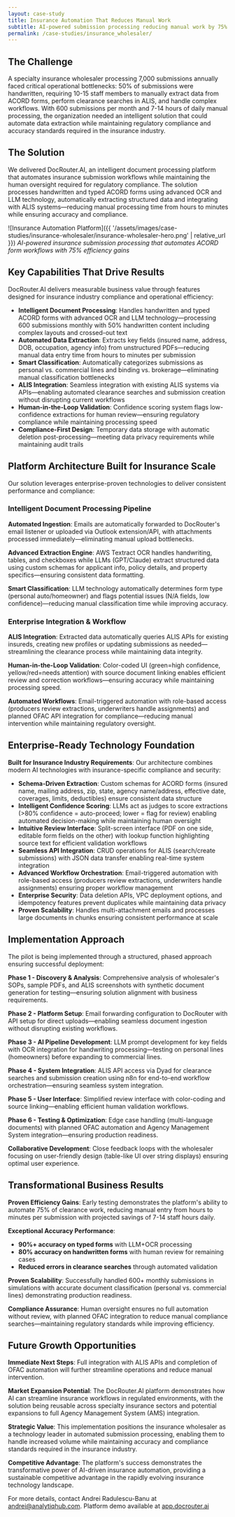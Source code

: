 ```yaml
---
layout: case-study
title: Insurance Automation That Reduces Manual Work
subtitle: AI-powered submission processing reducing manual work by 75% while ensuring compliance
permalink: /case-studies/insurance_wholesaler/
---
```


## The Challenge

A specialty insurance wholesaler processing 7,000 submissions annually faced critical operational bottlenecks: 50% of submissions were handwritten, requiring 10-15 staff members to manually extract data from ACORD forms, perform clearance searches in ALIS, and handle complex workflows. With 600 submissions per month and 7-14 hours of daily manual processing, the organization needed an intelligent solution that could automate data extraction while maintaining regulatory compliance and accuracy standards required in the insurance industry.

## The Solution

We delivered DocRouter.AI, an intelligent document processing platform that automates insurance submission workflows while maintaining the human oversight required for regulatory compliance. The solution processes handwritten and typed ACORD forms using advanced OCR and LLM technology, automatically extracting structured data and integrating with ALIS systems—reducing manual processing time from hours to minutes while ensuring accuracy and compliance.

![Insurance Automation Platform]({{ '/assets/images/case-studies/insurance-wholesaler/insurance-wholesaler-hero.png' | relative_url }})
*AI-powered insurance submission processing that automates ACORD form workflows with 75% efficiency gains*

## Key Capabilities That Drive Results

DocRouter.AI delivers measurable business value through features designed for insurance industry compliance and operational efficiency:

- **Intelligent Document Processing**: Handles handwritten and typed ACORD forms with advanced OCR and LLM technology—processing 600 submissions monthly with 50% handwritten content including complex layouts and crossed-out text
- **Automated Data Extraction**: Extracts key fields (insured name, address, DOB, occupation, agency info) from unstructured PDFs—reducing manual data entry time from hours to minutes per submission
- **Smart Classification**: Automatically categorizes submissions as personal vs. commercial lines and binding vs. brokerage—eliminating manual classification bottlenecks
- **ALIS Integration**: Seamless integration with existing ALIS systems via APIs—enabling automated clearance searches and submission creation without disrupting current workflows
- **Human-in-the-Loop Validation**: Confidence scoring system flags low-confidence extractions for human review—ensuring regulatory compliance while maintaining processing speed
- **Compliance-First Design**: Temporary data storage with automatic deletion post-processing—meeting data privacy requirements while maintaining audit trails

## Platform Architecture Built for Insurance Scale

Our solution leverages enterprise-proven technologies to deliver consistent performance and compliance:

### Intelligent Document Processing Pipeline
**Automated Ingestion**: Emails are automatically forwarded to DocRouter's email listener or uploaded via Outlook extension/API, with attachments processed immediately—eliminating manual upload bottlenecks.

**Advanced Extraction Engine**: AWS Textract OCR handles handwriting, tables, and checkboxes while LLMs (GPT/Claude) extract structured data using custom schemas for applicant info, policy details, and property specifics—ensuring consistent data formatting.

**Smart Classification**: LLM technology automatically determines form type (personal auto/homeowner) and flags potential issues (N/A fields, low confidence)—reducing manual classification time while improving accuracy.

### Enterprise Integration & Workflow
**ALIS Integration**: Extracted data automatically queries ALIS APIs for existing insureds, creating new profiles or updating submissions as needed—streamlining the clearance process while maintaining data integrity.

**Human-in-the-Loop Validation**: Color-coded UI (green=high confidence, yellow/red=needs attention) with source document linking enables efficient review and correction workflows—ensuring accuracy while maintaining processing speed.

**Automated Workflows**: Email-triggered automation with role-based access (producers review extractions, underwriters handle assignments) and planned OFAC API integration for compliance—reducing manual intervention while maintaining regulatory oversight.

## Enterprise-Ready Technology Foundation

**Built for Insurance Industry Requirements**: Our architecture combines modern AI technologies with insurance-specific compliance and security:

- **Schema-Driven Extraction**: Custom schemas for ACORD forms (insured name, mailing address, zip, state, agency name/address, effective date, coverages, limits, deductibles) ensure consistent data structure
- **Intelligent Confidence Scoring**: LLMs act as judges to score extractions (>80% confidence = auto-proceed; lower = flag for review) enabling automated decision-making while maintaining human oversight
- **Intuitive Review Interface**: Split-screen interface (PDF on one side, editable form fields on the other) with lookup function highlighting source text for efficient validation workflows
- **Seamless API Integration**: CRUD operations for ALIS (search/create submissions) with JSON data transfer enabling real-time system integration
- **Advanced Workflow Orchestration**: Email-triggered automation with role-based access (producers review extractions, underwriters handle assignments) ensuring proper workflow management
- **Enterprise Security**: Data deletion APIs, VPC deployment options, and idempotency features prevent duplicates while maintaining data privacy
- **Proven Scalability**: Handles multi-attachment emails and processes large documents in chunks ensuring consistent performance at scale

## Implementation Approach

The pilot is being implemented through a structured, phased approach ensuring successful deployment:

**Phase 1 - Discovery & Analysis**: Comprehensive analysis of wholesaler's SOPs, sample PDFs, and ALIS screenshots with synthetic document generation for testing—ensuring solution alignment with business requirements.

**Phase 2 - Platform Setup**: Email forwarding configuration to DocRouter with API setup for direct uploads—enabling seamless document ingestion without disrupting existing workflows.

**Phase 3 - AI Pipeline Development**: LLM prompt development for key fields with OCR integration for handwriting processing—testing on personal lines (homeowners) before expanding to commercial lines.

**Phase 4 - System Integration**: ALIS API access via Dyad for clearance searches and submission creation using n8n for end-to-end workflow orchestration—ensuring seamless system integration.

**Phase 5 - User Interface**: Simplified review interface with color-coding and source linking—enabling efficient human validation workflows.

**Phase 6 - Testing & Optimization**: Edge case handling (multi-language documents) with planned OFAC automation and Agency Management System integration—ensuring production readiness.

**Collaborative Development**: Close feedback loops with the wholesaler focusing on user-friendly design (table-like UI over string displays) ensuring optimal user experience.

## Transformational Business Results

**Proven Efficiency Gains**: Early testing demonstrates the platform's ability to automate 75% of clearance work, reducing manual entry from hours to minutes per submission with projected savings of 7-14 staff hours daily.

**Exceptional Accuracy Performance**: 
- **90%+ accuracy on typed forms** with LLM+OCR processing
- **80% accuracy on handwritten forms** with human review for remaining cases
- **Reduced errors in clearance searches** through automated validation

**Proven Scalability**: Successfully handled 600+ monthly submissions in simulations with accurate document classification (personal vs. commercial lines) demonstrating production readiness.

**Compliance Assurance**: Human oversight ensures no full automation without review, with planned OFAC integration to reduce manual compliance searches—maintaining regulatory standards while improving efficiency.

## Future Growth Opportunities

**Immediate Next Steps**: Full integration with ALIS APIs and completion of OFAC automation will further streamline operations and reduce manual intervention.

**Market Expansion Potential**: The DocRouter.AI platform demonstrates how AI can streamline insurance workflows in regulated environments, with the solution being reusable across specialty insurance sectors and potential expansions to full Agency Management System (AMS) integration.

**Strategic Value**: This implementation positions the insurance wholesaler as a technology leader in automated submission processing, enabling them to handle increased volume while maintaining accuracy and compliance standards required in the insurance industry.

**Competitive Advantage**: The platform's success demonstrates the transformative power of AI-driven insurance automation, providing a sustainable competitive advantage in the rapidly evolving insurance technology landscape.

For more details, contact Andrei Radulescu-Banu at andrei@analytiqhub.com. Platform demo available at [app.docrouter.ai](https://app.docrouter.ai)